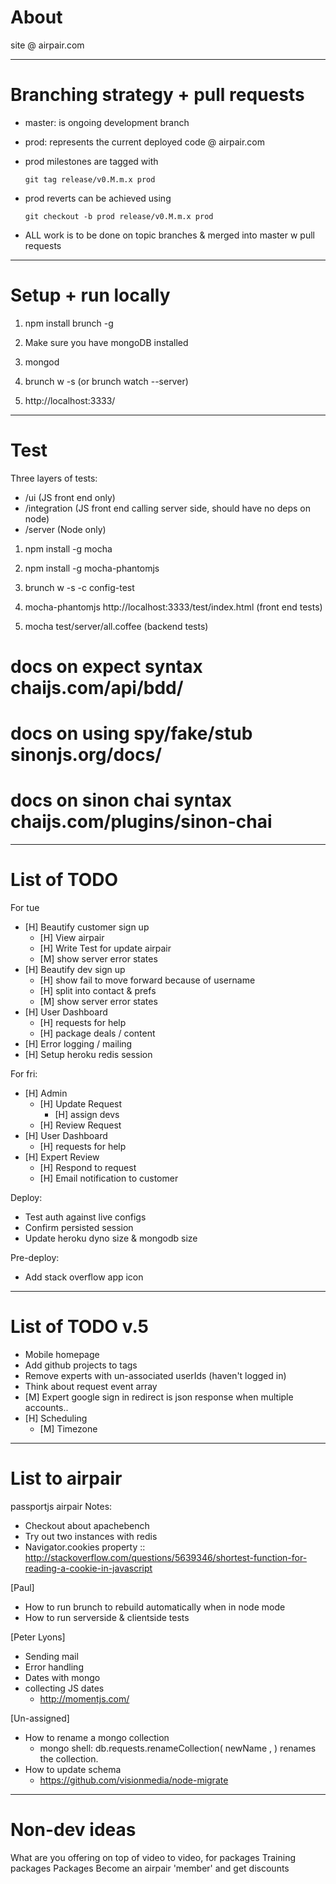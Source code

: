 About
===============================================================================

site @ airpair.com


-------------------------------------------------------------------------------
Branching strategy + pull requests
===============================================================================

- master: is ongoing development branch

- prod: represents the current deployed code @ airpair.com

- prod milestones are tagged with

    `git tag release/v0.M.m.x prod`

- prod reverts can be achieved using

    `git checkout -b prod release/v0.M.m.x prod`

- ALL work is to be done on topic branches & merged into master w pull requests


-------------------------------------------------------------------------------
Setup + run locally
===============================================================================

1)   npm install brunch -g

2)   Make sure you have mongoDB installed

3)   mongod

4)   brunch w -s      (or  brunch watch --server)

5)   http://localhost:3333/


-------------------------------------------------------------------------------
Test
===============================================================================

Three layers of tests:

- /ui (JS front end only)
- /integration (JS front end calling server side, should have no deps on node)
- /server (Node only)

1)   npm install -g mocha

2)   npm install -g mocha-phantomjs

3)   brunch w -s -c config-test

4)   mocha-phantomjs http://localhost:3333/test/index.html   (front end tests)

5)   mocha test/server/all.coffee (backend tests)

# docs on expect syntax                chaijs.com/api/bdd/
# docs on using spy/fake/stub          sinonjs.org/docs/
# docs on sinon chai syntax            chaijs.com/plugins/sinon-chai

-------------------------------------------------------------------------------
List of TODO
===============================================================================

For tue

- [H] Beautify customer sign up
  - [H] View airpair
  - [H] Write Test for update airpair
  - [M] show server error states
- [H] Beautify dev sign up
  - [H] show fail to move forward because of username
  - [H] split into contact & prefs
  - [M] show server error states
- [H] User Dashboard
  - [H] requests for help
  - [H] package deals / content
- [H] Error logging / mailing
- [H] Setup heroku redis session


For fri:

- [H] Admin
  - [H] Update Request
    - [H] assign devs
  - [H] Review Request
- [H] User Dashboard
  - [H] requests for help
- [H] Expert Review
  - [H] Respond to request
  - [H] Email notification to customer


Deploy:

- Test auth against live configs
- Confirm persisted session
- Update heroku dyno size & mongodb size

Pre-deploy:

- Add stack overflow app icon


-------------------------------------------------------------------------------
List of TODO v.5
===============================================================================

- Mobile homepage
- Add github projects to tags
- Remove experts with un-associated userIds (haven't logged in)
- Think about request event array
- [M] Expert google sign in redirect is json response when multiple accounts..
- [H] Scheduling
  - [M] Timezone

-------------------------------------------------------------------------------
List to airpair
===============================================================================

passportjs airpair Notes:
- Checkout about apachebench
- Try out two instances with redis
- Navigator.cookies property
 :: http://stackoverflow.com/questions/5639346/shortest-function-for-reading-a-cookie-in-javascript

[Paul]
- How to run brunch to rebuild automatically when in node mode
- How to run serverside & clientside tests

[Peter Lyons]
- Sending mail
- Error handling
- Dates with mongo
- collecting JS dates
  - http://momentjs.com/

[Un-assigned]
- How to rename a mongo collection
  - mongo shell: db.requests.renameCollection( newName , <dropTarget> ) renames the collection.
- How to update schema
  - https://github.com/visionmedia/node-migrate

-------------------------------------------------------------------------------
Non-dev ideas
===============================================================================

What are you offering on top of video to video, for packages
Training packages
Packages
Become an airpair 'member' and get discounts